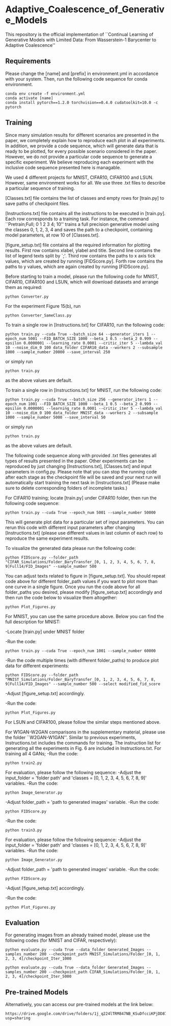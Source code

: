 # Adaptive_Coalescence_of_Generative_Models
 This repository is the official implementation of ``Continual Learning of  Generative Models with Limited Data: From Wasserstein-1 Barycenter to Adaptive Coalescence''

## Requirements
Please change the [name] and [prefix] in environment.yml in accordance with your system. Then, run the following code sequence for conda environment.
```setup
conda env create -f environment.yml
conda activate [name]
conda install pytorch==1.2.0 torchvision==0.4.0 cudatoolkit=10.0 -c pytorch
```

## Training
Since many simulation results for different scenarios are presented in the paper, we completely explain how to reproduce each plot in all experiments. In addition, we provide a code sequence, which will generate data that is ready to be plotted, for every possible scenario considered in the paper. However, we do not provide a particular code sequence to generate a specific experiment. We believe reproducing each experiment with the inclusive code sequence presented here is managable.

We used 4 different projects for MNIST, CIFAR10, CIFAR100 and LSUN. However, same environment works for all. We use three .txt files to describe a particular sequence of training. 

[Classes.txt] file contains the list of classes and empty rows for [train.py] to save paths of checkpoint files. 

[Instructions.txt] file contains all the instructions to be executed in [train.py]. Each row corresponds to a training task. For instance, the command ``Pretrain;Full; 0 1 2 3 4; 10'' trains a full precision generative model using the classes 0, 1, 2, 3, 4 and saves the path to a checkpoint, containing model parameters, at row 10 of [Classes.txt].

[figure_setup.txt] file contains all the required information for plotting results. First row contains xlabel, ylabel and title. Second line contains the list of legend texts split by `;'. Third row contains the paths to x axis tick values, which are created by running [FIDScore.py]. Forth row contains the paths to y values, which are again created by running [FIDScore.py]. 

Before starting to train a model, please run the following code for MNIST, CIFAR10, CIFAR100 and LSUN, which will download datasets and arrange them as required:
```train
python Converter.py
```
For the experiment Figure 15(b), run 
```train
python Converter_SameClass.py
```
To train a single row in [Instructions.txt] for CIFAR10, run the following code:
```train
python train.py --cuda True --batch_size 64 --generator_iters 1 --epoch_num 5001 --FID_BATCH_SIZE 1000 --beta_1 0.5 --beta_2 0.999 --epsilon 0.0000001 --learning_rate 0.0001 --critic_iter 5 --lambda_val 10 --noise_dim_0 100 data_folder CIFAR10_data --workers 2 --subsample 1000 --sample_number 20000 --save_interval 250
```
or simply run 
```train
python train.py
```
as the above values are default.

To train a single row in [Instructions.txt] for MNIST, run the following code:
```train
python train.py --cuda True --batch_size 256 --generator_iters 1 --epoch_num 1001 --FID_BATCH_SIZE 1000 --beta_1 0.5 --beta_2 0.999 --epsilon 0.0000001 --learning_rate 0.0001 --critic_iter 5 --lambda_val 10 --noise_dim_0 100 data_folder MNIST_data --workers 2 --subsample 1000 --sample_number 5000 --save_interval 50
```
or simply run 
```train
python train.py
```
as the above values are default.

The following code sequence along with provided .txt files generates all types of results presented in the paper. Other experiments can be reproduced by just changing [Instructions.txt], [Classes.txt] and input parameters in config.py. Please note that you can stop the running code after each stage as the checkpoint file will be saved and your next run will automatically start training the next task in [Instructions.txt] (Please make sure to delete corresponding folders of incomplete tasks.)

For CIFAR10 training; locate [train.py] under CIFAR10 folder, then run the following code sequence:
```train
python train.py --cuda True --epoch_num 5001 --sample_number 50000
```
This will generate plot data for a particular set of input parameters. You can rerun this code with different input parameters after changing [Instructions.txt] (please use different values in last column of each row) to reproduce the same experiment results. 

To visualize the generated data please run the following code:
```eval
python FIDScore.py --folder_path "CIFAR_Simulations/Folder_BaryTransfer_[0, 1, 2, 3, 4, 5, 6, 7, 8, 9]Full14/FID_Images" --sample_number 500
```
You can adjust texts related to figure in [figure_setup.txt]. You should repeat code above for different folder_path values if you want to plot more than one curve in a single figure. Once you run the code above for all folder_paths you desired, please modify [figure_setup.txt] accordingly and then run the code below to visualize them altogether:
```eval
python Plot_Figures.py
```
For MNIST, you can use the same procedure above. Below you can find the full description for MNIST:

-Locate [train.py] under MNIST folder

-Run the code: 
```train
python train.py --cuda True --epoch_num 1001 --sample_number 60000
```
-Run the code multiple times (with different folder_paths) to produce plot data for different experiments:
```eval
python FIDScore.py --folder_path "MNIST_Simulations/Folder_BaryTransfer_[0, 1, 2, 3, 4, 5, 6, 7, 8, 9]Full14/FID_Images" --sample_number 500 --select modified_fid_score
```
-Adjust [figure_setup.txt] accordingly.

-Run the code:
```eval
python Plot_Figures.py
```

For LSUN and CIFAR100, please follow the similar steps mentioned above.

For W1GAN-W2GAN comparisons in the supplementary material, please use the folder ``W2GAN-W1GAN''. Similar to previous experiments, Instructions.txt includes the commands for training. The instruction list for generating all the experiments in Fig. 6 are included in Instructions.txt. For training all 4 GANs;
-Run the code: 
```train
python train2.py
```
For evaluation, please follow the following sequence:
-Adjust the input_folder = 'folder path' and 'classes = [0, 1, 2, 3, 4, 5, 6, 7, 8, 9]' variables.
-Run the code:
```eval
python Image_Generator.py
```
-Adjust folder_path = 'path to generated images' variable.
-Run the code:
```eval
python FIDScore.py
```
-Run the code: 
```train
python train3.py
```
For evaluation, please follow the following sequence:
-Adjust the input_folder = 'folder path' and 'classes = [0, 1, 2, 3, 4, 5, 6, 7, 8, 9]' variables.
-Run the code:
```eval
python Image_Generator.py
```
-Adjust folder_path = 'path to generated images' variable.
-Run the code:
```eval
python FIDScore.py
```
-Adjust [figure_setup.txt] accordingly.

-Run the code:
```eval
python Plot_Figures.py
```

## Evaluation

For generating images from an already trained model, please use the following codes (for MNIST and CIFAR, respectively):
```eval
python evaluate.py --cuda True --data_folder Generated_Images --samples_number 200 --checkpoint_path MNIST_Simulations/Folder_[0, 1, 2, 3, 4]/checkpoint_Iter_1000
```
```eval
python evaluate.py --cuda True --data_folder Generated_Images --samples_number 200 --checkpoint_path CIFAR_Simulations/Folder_[0, 1, 2, 3, 4]/checkpoint_Iter_5000
```
## Pre-trained Models

Alternatively, you can access our pre-trained models at the link below:
```link
https://drive.google.com/drive/folders/1j_q224lTRM847NB_KSuDfcciKPjDD87p?usp=sharing
```










